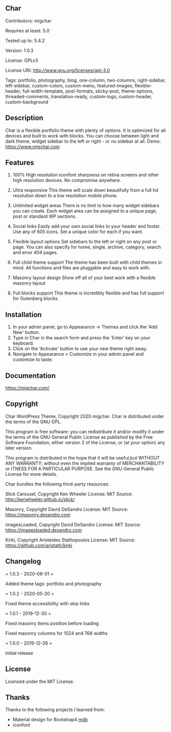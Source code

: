 

## Char

Contributors: migchar

Requires at least: 5.0

Tested up to: 5.4.2

Version: 1.0.3

License: GPLv3

License URI: http://www.gnu.org/licenses/gpl-3.0

Tags: portfolio, photography, blog, one-column, two-columns, right-sidebar, left-sidebar, custom-colors, custom-menu, featured-images, flexible-header, full-width-template, post-formats, sticky-post, theme-options, threaded-comments, translation-ready, custom-logo, custom-header, custom-background

## Description

Char is a flexible portfolio theme with plenty of options. It is optimized for all devices and built to work with blocks. You can choose between light and dark theme, widget sidebar to the left or right - or no sidebar at all. Demo: https://www.migchar.com

## Features

1. 100% High resolution
iconfont sharpness on retina screens and other high resolution devices. No compromise anywhere.

2. Ultra responsive
This theme will scale down beautifully from a full hd resolution down to a low resolution mobile phone.

3. Unlimited widget areas
There is no limit to how many widget sidebars you can create. Each widget area can be assigned to a unique page, post or standard WP sections.

4. Social links
Easily add your own social links to your header and footer. Use any of 605 icons. Set a unique color for each if you want.

5. Flexible layout options
Set sidebars to the left or right on any post or page. You can also specify for home, single, archive, category, search and error 404 pages.

6. Full child theme support
The theme has been built with child themes in mind. All functions and files are pluggable and easy to work with.

7. Masonry layout design
Show off all of your best work with a flexible masonry layout

8. Full blocks support
This theme is incredibly flexible and has full support for Gutenberg blocks.

## Installation

1. In your admin panel, go to Appearance -> Themes and click the 'Add New' button.
2. Type in Char in the search form and press the 'Enter' key on your keyboard.
3. Click on the 'Activate' button to use your new theme right away.
4. Navigate to Appearance > Customize in your admin panel and customize to taste.

## Documentation

https://migchar.com/

## Copyright

Char WordPress Theme, Copyright 2020 migchar. Char is distributed under the terms of the GNU GPL.

This program is free software: you can redistribute it and/or modify it under the terms of the GNU General Public License as published by the Free Software Foundation, either version 2 of the License, or (at your option) any later version.

This program is distributed in the hope that it will be useful,but WITHOUT ANY WARRANTY; without even the implied warranty of MERCHANTABILITY or ITNESS FOR A PARTICULAR PURPOSE. See the GNU General Public License for more details.

Char bundles the following third-party resources:

Slick Carousel, Copyright Ken Wheeler
License: MIT
Source: http://kenwheeler.github.io/slick/

Masonry, Copyright David DeSandro
License: MIT
Source: https://masonry.desandro.com

imagesLoaded, Copyright David DeSandro
License: MIT
Source: https://imagesloaded.desandro.com

Kirki, Copyright Aristeides Stathopoulos
License: MIT
Source: https://github.com/aristath/kirki

## Changelog

= 1.0.3 - 2020-08-01 =

Added theme tags: portfolio and photography

= 1.0.2 - 2020-05-20 =

Fixed theme accessibility with skip links

= 1.0.1 - 2019-12-30 =

Fixed masonry items position before loading

Fixed masonry columns for 1024 and 768 widths

= 1.0.0 - 2019-12-26 =

Initial release


## License

Licensed under the MIT License. 

## Thanks

Thanks to the following projects I learned from:

* Material design for Bootstrap4 [mdb](https://mdbootstrap.com/)
* iconfont
